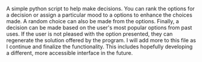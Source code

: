 A simple python script to help make decisions. You can rank the options for a decision or assign a particular mood to a options to enhance the choices made. 
A random choice can also be made from the options. Finally, a decision can be made based on the user's most popular options from past uses. If the user is not 
pleased with the option presented, they can regenerate the solution offered by the program. I will add more to this file as I continue and finalize the functionality.
This includes hopefully developing a different, more accessible interface in the future.
